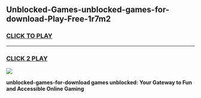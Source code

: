 
## Unblocked-Games-unblocked-games-for-download-Play-Free-1r7m2
<h3>
<a href="https://premium76.site?title=unblocked-games-for-download&ref=09A">CLICK TO PLAY</a></h3>
<hr>

<h3>
<a href="https://premium76.site?title=unblocked-games-for-download&ref=09A">CLICK 2 PLAY</a>
  
</h3>

<a href="https://premium76.site?title=unblocked-games-for-download&ref=09A"><img src="https://clearcache.store/games.png"></a>


**unblocked-games-for-download games unblocked: Your Gateway to Fun and Accessible Online Gaming**

